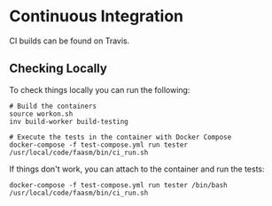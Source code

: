 # Continuous Integration

CI builds can be found on Travis.

## Checking Locally

To check things locally you can run the following:

```
# Build the containers
source workon.sh
inv build-worker build-testing

# Execute the tests in the container with Docker Compose
docker-compose -f test-compose.yml run tester /usr/local/code/faasm/bin/ci_run.sh
```

If things don't work, you can attach to the container and run the tests:

```
docker-compose -f test-compose.yml run tester /bin/bash
/usr/local/code/faasm/bin/ci_run.sh
```
